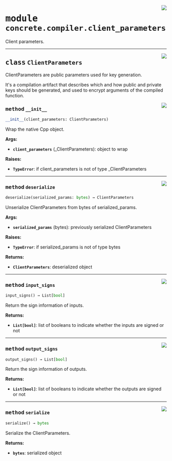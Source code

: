 <!-- markdownlint-disable -->

<a href="../../../../concrete-ml/.venv/lib/python3.9/site-packages/concrete/compiler/client_parameters.py#L0"><img align="right" style="float:right;" src="https://img.shields.io/badge/-source-cccccc?style=flat-square"></a>

# <kbd>module</kbd> `concrete.compiler.client_parameters`
Client parameters. 



---

<a href="../../../../concrete-ml/.venv/lib/python3.9/site-packages/concrete/compiler/client_parameters.py#L18"><img align="right" style="float:right;" src="https://img.shields.io/badge/-source-cccccc?style=flat-square"></a>

## <kbd>class</kbd> `ClientParameters`
ClientParameters are public parameters used for key generation. 

It's a compilation artifact that describes which and how public and private keys should be generated, and used to encrypt arguments of the compiled function. 

<a href="../../../../concrete-ml/.venv/lib/python3.9/site-packages/concrete/compiler/client_parameters.py#L25"><img align="right" style="float:right;" src="https://img.shields.io/badge/-source-cccccc?style=flat-square"></a>

### <kbd>method</kbd> `__init__`

```python
__init__(client_parameters: ClientParameters)
```

Wrap the native Cpp object. 



**Args:**
 
 - <b>`client_parameters`</b> (_ClientParameters):  object to wrap 



**Raises:**
 
 - <b>`TypeError`</b>:  if client_parameters is not of type _ClientParameters 




---

<a href="../../../../concrete-ml/.venv/lib/python3.9/site-packages/concrete/compiler/client_parameters.py#L64"><img align="right" style="float:right;" src="https://img.shields.io/badge/-source-cccccc?style=flat-square"></a>

### <kbd>method</kbd> `deserialize`

```python
deserialize(serialized_params: bytes) → ClientParameters
```

Unserialize ClientParameters from bytes of serialized_params. 



**Args:**
 
 - <b>`serialized_params`</b> (bytes):  previously serialized ClientParameters 



**Raises:**
 
 - <b>`TypeError`</b>:  if serialized_params is not of type bytes 



**Returns:**
 
 - <b>`ClientParameters`</b>:  deserialized object 

---

<a href="../../../../concrete-ml/.venv/lib/python3.9/site-packages/concrete/compiler/client_parameters.py#L40"><img align="right" style="float:right;" src="https://img.shields.io/badge/-source-cccccc?style=flat-square"></a>

### <kbd>method</kbd> `input_signs`

```python
input_signs() → List[bool]
```

Return the sign information of inputs. 



**Returns:**
 
 - <b>`List[bool]`</b>:  list of booleans to indicate whether the inputs are signed or not 

---

<a href="../../../../concrete-ml/.venv/lib/python3.9/site-packages/concrete/compiler/client_parameters.py#L48"><img align="right" style="float:right;" src="https://img.shields.io/badge/-source-cccccc?style=flat-square"></a>

### <kbd>method</kbd> `output_signs`

```python
output_signs() → List[bool]
```

Return the sign information of outputs. 



**Returns:**
 
 - <b>`List[bool]`</b>:  list of booleans to indicate whether the outputs are signed or not 

---

<a href="../../../../concrete-ml/.venv/lib/python3.9/site-packages/concrete/compiler/client_parameters.py#L56"><img align="right" style="float:right;" src="https://img.shields.io/badge/-source-cccccc?style=flat-square"></a>

### <kbd>method</kbd> `serialize`

```python
serialize() → bytes
```

Serialize the ClientParameters. 



**Returns:**
 
 - <b>`bytes`</b>:  serialized object 


